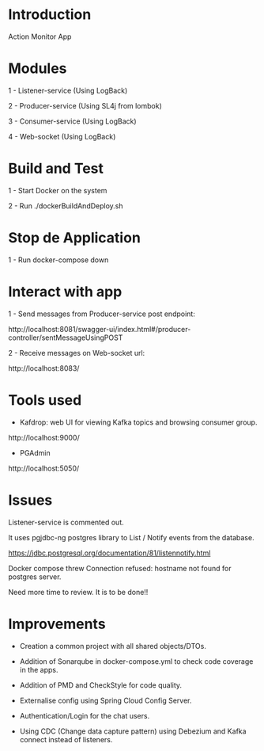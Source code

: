 # Introduction 
Action Monitor App

# Modules
1 - Listener-service (Using LogBack)
    
2 - Producer-service (Using SL4j from lombok)

3 - Consumer-service (Using LogBack)

4 - Web-socket (Using LogBack)

# Build and Test
1 - Start Docker on the system

2 - Run ./dockerBuildAndDeploy.sh

# Stop de Application
1 - Run docker-compose down

# Interact with app
1 - Send messages from Producer-service post endpoint:

http://localhost:8081/swagger-ui/index.html#/producer-controller/sentMessageUsingPOST

2 - Receive messages on Web-socket url:

http://localhost:8083/

# Tools used
- Kafdrop: web UI for viewing Kafka topics and browsing consumer group.

http://localhost:9000/

- PGAdmin

http://localhost:5050/

# Issues
Listener-service is commented out. 

It uses pgjdbc-ng postgres library to List / Notify events from the database.

https://jdbc.postgresql.org/documentation/81/listennotify.html

Docker compose threw Connection refused: hostname not found for postgres server.

Need more time to review. It is to be done!!

# Improvements
- Creation a common project with all shared objects/DTOs.

- Addition of Sonarqube in docker-compose.yml to check code coverage in the apps.

- Addition of PMD and CheckStyle for code quality.

- Externalise config using Spring Cloud Config Server.

- Authentication/Login for the chat users.

- Using CDC (Change data capture pattern) using Debezium and Kafka connect instead of listeners.
